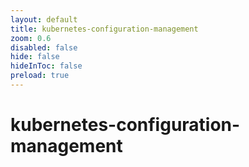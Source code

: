 ```yaml
---
layout: default 
title: kubernetes-configuration-management  
zoom: 0.6   
disabled: false 
hide: false 
hideInToc: false    
preload: true   
---
```



# kubernetes-configuration-management   
